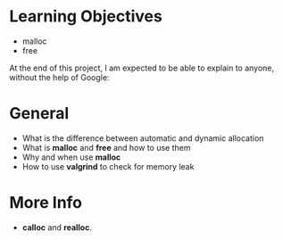 # Learning Objectives

* malloc
* free

At the end of this project, I am expected to be able to explain to anyone, without the help of Google:

# General
* What is the difference between automatic and dynamic allocation
* What is **malloc** and **free** and how to use them
* Why and when use **malloc**
* How to use **valgrind** to check for memory leak

# More Info
* **calloc** and **realloc**.

